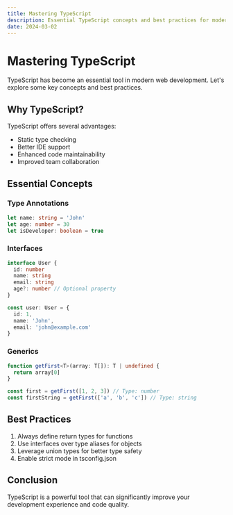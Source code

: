 ```yaml
---
title: Mastering TypeScript
description: Essential TypeScript concepts and best practices for modern web development
date: 2024-03-02
---
```


# Mastering TypeScript

TypeScript has become an essential tool in modern web development. Let's explore some key concepts and best practices.

## Why TypeScript?

TypeScript offers several advantages:

- Static type checking
- Better IDE support
- Enhanced code maintainability
- Improved team collaboration

## Essential Concepts

### Type Annotations

```typescript
let name: string = 'John'
let age: number = 30
let isDeveloper: boolean = true
```

### Interfaces

```typescript
interface User {
  id: number
  name: string
  email: string
  age?: number // Optional property
}

const user: User = {
  id: 1,
  name: 'John',
  email: 'john@example.com'
}
```

### Generics

```typescript
function getFirst<T>(array: T[]): T | undefined {
  return array[0]
}

const first = getFirst([1, 2, 3]) // Type: number
const firstString = getFirst(['a', 'b', 'c']) // Type: string
```

## Best Practices

1. Always define return types for functions
2. Use interfaces over type aliases for objects
3. Leverage union types for better type safety
4. Enable strict mode in tsconfig.json

## Conclusion

TypeScript is a powerful tool that can significantly improve your development experience and code quality.